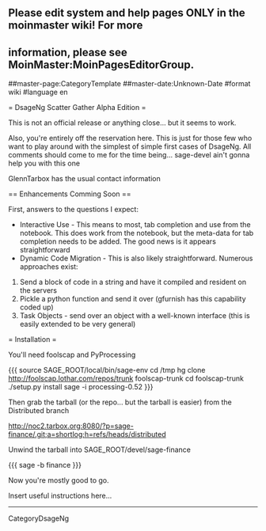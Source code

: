 ## Please edit system and help pages ONLY in the moinmaster wiki! For more
## information, please see MoinMaster:MoinPagesEditorGroup.
##master-page:CategoryTemplate
##master-date:Unknown-Date
#format wiki
#language en

= DsageNg Scatter Gather Alpha Edition =

This is not an official release or anything close... but it seems to work.

Also, you're entirely off the reservation here.  This is just for those few who want to play around with the simplest of simple first cases of DsageNg.  All comments should come to me for the time being...  sage-devel ain't gonna help you with this one

GlennTarbox has the usual contact information

== Enhancements Comming Soon ==

First, answers to the questions I expect:

 * Interactive Use - This means to most, tab completion and use from the notebook.  This does work from the notebook, but the meta-data for tab completion needs to be added.  The good news is it appears straightforward
 * Dynamic Code Migration - This is also likely straightforward.  Numerous approaches exist:
  1. Send a block of code in a string and have it compiled and resident on the servers
  1. Pickle a python function and send it over (gfurnish has this capability coded up)
  1. Task Objects - send over an object with a well-known interface (this is easily extended to be very general)

= Installation =

You'll need foolscap and PyProcessing

{{{
source SAGE_ROOT/local/bin/sage-env
cd /tmp
hg clone http://foolscap.lothar.com/repos/trunk foolscap-trunk
cd foolscap-trunk
./setup.py install
sage -i processing-0.52
}}}

Then grab the tarball (or the repo... but the tarball is easier) from the Distributed branch

http://noc2.tarbox.org:8080/?p=sage-finance/.git;a=shortlog;h=refs/heads/distributed

Unwind the tarball into SAGE_ROOT/devel/sage-finance

{{{
sage -b finance
}}}

Now you're mostly good to go.

Insert useful instructions here...


----
CategoryDsageNg
